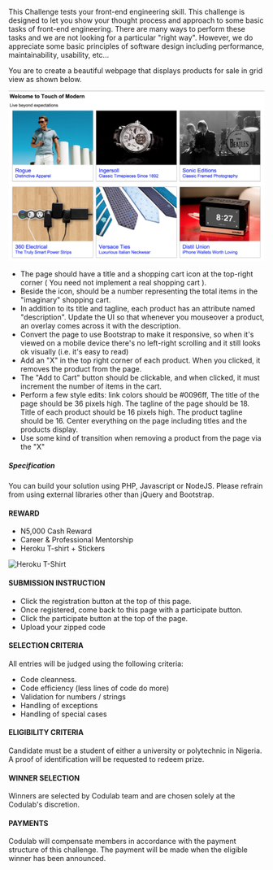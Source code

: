 This Challenge tests your front-end engineering skill. This challenge is designed to let you show your thought process and approach to some basic tasks of front-end engineering. There are many ways to perform these tasks and we are not looking for a particular "right way". However, we do appreciate some basic principles of software design including performance, maintainability, usability, etc...

You are to create a beautiful webpage that displays products for sale in grid view as shown below.

![Product Page](https://github.com/Codulab/codeclass-challenges/raw/master/the-product-page/product-page.png)

* The page should have a title and a shopping cart icon at the top-right corner ( You need not implement a real shopping cart ).
* Beside the icon, should be a number representing the total items in the "imaginary" shopping cart.
* In addition to its title and tagline, each product has an attribute named "description". Update the UI so that whenever you mouseover a product, an overlay comes across it with the description.
* Convert the page to use Bootstrap to make it responsive, so when it's viewed on a mobile device there's no left-right scrolling and it still looks ok visually (i.e. it's easy to read)
* Add an "X" in the top right corner of each product. When you clicked, it removes the product from the page.
* The "Add to Cart" button should be clickable, and when clicked, it must increment the number of items in the cart.
* Perform a few style edits: link colors should be #0096ff, The title of the page should be 36 pixels high. The tagline of the page should be 18. Title of each product should be 16 pixels high. The product tagline should be 16. Center everything on the page including titles and the products display.
* Use some kind of transition when removing a product from the page via the "X"


##### Specification
You can build your solution using PHP, Javascript or NodeJS. Please refrain from using external libraries other than jQuery and Bootstrap.

#### REWARD
* N5,000 Cash Reward
* Career & Professional Mentorship
* Heroku T-shirt + Stickers

![Heroku T-Shirt](http://i.picresize.com/images/2016/08/01/IupJg.jpg)


#### SUBMISSION INSTRUCTION 
* Click the registration button at the top of this page.
* Once registered, come back to this page with a participate button.
* Click the participate button at the top of the page.
* Upload your zipped code


#### SELECTION CRITERIA
All entries will be judged using the following criteria:
* Code cleanness.
* Code efficiency (less lines of code do more)
* Validation for numbers / strings
* Handling of exceptions
* Handling of special cases


#### ELIGIBILITY CRITERIA
Candidate must be a student of either a university or polytechnic in Nigeria. A proof of identification will be requested to redeem prize.

#### WINNER SELECTION
Winners are selected by Codulab team and are chosen solely at the Codulab's discretion. 

#### PAYMENTS
Codulab will compensate members in accordance with the payment structure of this challenge. The payment will be made when the eligible winner has been announced.
